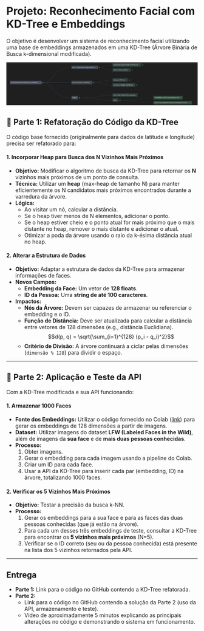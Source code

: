 # Projeto: Reconhecimento Facial com KD-Tree e Embeddings

O objetivo é desenvolver um sistema de reconhecimento facial utilizando uma base de embeddings armazenados em uma KD-Tree (Árvore Binária de Busca k-dimensional modificada).

<img title="a title" alt="Alt text" src="mapaMental.png">

## 🎯 Parte 1: Refatoração do Código da KD-Tree

O código base fornecido (originalmente para dados de latitude e longitude) precisa ser refatorado para:

#### 1. Incorporar Heap para Busca dos N Vizinhos Mais Próximos
   - **Objetivo:** Modificar o algoritmo de busca da KD-Tree para retornar os **N** vizinhos mais próximos de um ponto de consulta.
   - **Técnica:** Utilizar um **heap** (max-heap de tamanho N) para manter eficientemente os N candidatos mais próximos encontrados durante a varredura da árvore.
   - **Lógica:**
     - Ao visitar um nó, calcular a distância.
     - Se o heap tiver menos de N elementos, adicionar o ponto.
     - Se o heap estiver cheio e o ponto atual for mais próximo que o mais distante no heap, remover o mais distante e adicionar o atual.
     - Otimizar a poda da árvore usando o raio da k-ésima distância atual no heap.

#### 2. Alterar a Estrutura de Dados
   - **Objetivo:** Adaptar a estrutura de dados da KD-Tree para armazenar informações de faces.
   - **Novos Campos:**
     - **Embedding da Face:** Um vetor de **128 floats**.
     - **ID da Pessoa:** Uma **string de até 100 caracteres**.
   - **Impactos:**
     - **Nós da Árvore:** Devem ser capazes de armazenar ou referenciar o embedding e o ID.
     - **Função de Distância:** Deve ser atualizada para calcular a distância entre vetores de 128 dimensões (e.g., distância Euclidiana).
       $$d(p, q) = \sqrt{\sum_{i=1}^{128} (p_i - q_i)^2}$$
     - **Critério de Divisão:** A árvore continuará a ciclar pelas dimensões (`dimensão % 128`) para dividir o espaço.

---

## 🎯 Parte 2: Aplicação e Teste da API

Com a KD-Tree modificada e sua API funcionando:

#### 1. Armazenar 1000 Faces
   - **Fonte dos Embeddings:** Utilizar o código fornecido no Colab ([link](https://colab.research.google.com/drive/1Xq-H-Agj6o1paiA6SAKSeoDeX3kRj739?usp=sharing)) para gerar os embeddings de 128 dimensões a partir de imagens.
   - **Dataset:** Utilizar imagens do dataset **LFW (Labeled Faces in the Wild)**, além de imagens da **sua face** e de **mais duas pessoas conhecidas**.
   - **Processo:**
     1. Obter imagens.
     2. Gerar o embedding para cada imagem usando a pipeline do Colab.
     3. Criar um ID para cada face.
     4. Usar a API da KD-Tree para inserir cada par (embedding, ID) na árvore, totalizando 1000 faces.

#### 2. Verificar os 5 Vizinhos Mais Próximos
   - **Objetivo:** Testar a precisão da busca k-NN.
   - **Processo:**
     1. Gerar os embeddings para a sua face e para as faces das duas pessoas conhecidas (que já estão na árvore).
     2. Para cada um desses três embeddings de teste, consultar a KD-Tree para encontrar os **5 vizinhos mais próximos** (N=5).
     3. Verificar se o ID correto (seu ou da pessoa conhecida) está presente na lista dos 5 vizinhos retornados pela API.

---

##   Entrega

- **Parte 1:** Link para o código no GitHub contendo a KD-Tree refatorada.
- **Parte 2:**
    - Link para o código no GitHub contendo a solução da Parte 2 (uso da API, armazenamento e teste).
    - Vídeo de aproximadamente 5 minutos explicando as principais alterações no código e demonstrando o sistema em funcionamento.